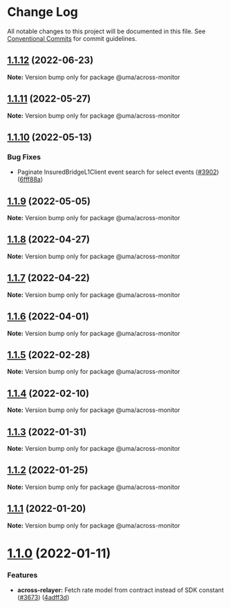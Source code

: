 # Change Log

All notable changes to this project will be documented in this file.
See [Conventional Commits](https://conventionalcommits.org) for commit guidelines.

## [1.1.12](https://github.com/UMAprotocol/protocol/compare/@uma/across-monitor@1.1.11...@uma/across-monitor@1.1.12) (2022-06-23)

**Note:** Version bump only for package @uma/across-monitor

## [1.1.11](https://github.com/UMAprotocol/protocol/compare/@uma/across-monitor@1.1.10...@uma/across-monitor@1.1.11) (2022-05-27)

**Note:** Version bump only for package @uma/across-monitor

## [1.1.10](https://github.com/UMAprotocol/protocol/compare/@uma/across-monitor@1.1.9...@uma/across-monitor@1.1.10) (2022-05-13)

### Bug Fixes

- Paginate InsuredBridgeL1Client event search for select events ([#3902](https://github.com/UMAprotocol/protocol/issues/3902)) ([6fff88a](https://github.com/UMAprotocol/protocol/commit/6fff88a4be3bc9f55cca70b54f265435ef08a1cb))

## [1.1.9](https://github.com/UMAprotocol/protocol/compare/@uma/across-monitor@1.1.8...@uma/across-monitor@1.1.9) (2022-05-05)

**Note:** Version bump only for package @uma/across-monitor

## [1.1.8](https://github.com/UMAprotocol/protocol/compare/@uma/across-monitor@1.1.7...@uma/across-monitor@1.1.8) (2022-04-27)

**Note:** Version bump only for package @uma/across-monitor

## [1.1.7](https://github.com/UMAprotocol/protocol/compare/@uma/across-monitor@1.1.6...@uma/across-monitor@1.1.7) (2022-04-22)

**Note:** Version bump only for package @uma/across-monitor

## [1.1.6](https://github.com/UMAprotocol/protocol/compare/@uma/across-monitor@1.1.5...@uma/across-monitor@1.1.6) (2022-04-01)

**Note:** Version bump only for package @uma/across-monitor

## [1.1.5](https://github.com/UMAprotocol/protocol/compare/@uma/across-monitor@1.1.4...@uma/across-monitor@1.1.5) (2022-02-28)

**Note:** Version bump only for package @uma/across-monitor

## [1.1.4](https://github.com/UMAprotocol/protocol/compare/@uma/across-monitor@1.1.3...@uma/across-monitor@1.1.4) (2022-02-10)

**Note:** Version bump only for package @uma/across-monitor

## [1.1.3](https://github.com/UMAprotocol/protocol/compare/@uma/across-monitor@1.1.2...@uma/across-monitor@1.1.3) (2022-01-31)

**Note:** Version bump only for package @uma/across-monitor

## [1.1.2](https://github.com/UMAprotocol/protocol/compare/@uma/across-monitor@1.1.1...@uma/across-monitor@1.1.2) (2022-01-25)

**Note:** Version bump only for package @uma/across-monitor

## [1.1.1](https://github.com/UMAprotocol/protocol/compare/@uma/across-monitor@1.1.0...@uma/across-monitor@1.1.1) (2022-01-20)

**Note:** Version bump only for package @uma/across-monitor

# [1.1.0](https://github.com/UMAprotocol/protocol/compare/@uma/across-monitor@1.0.0...@uma/across-monitor@1.1.0) (2022-01-11)

### Features

- **across-relayer:** Fetch rate model from contract instead of SDK constant ([#3673](https://github.com/UMAprotocol/protocol/issues/3673)) ([4adff3d](https://github.com/UMAprotocol/protocol/commit/4adff3de6e24f6e60620d47321e95e8f07902964))
